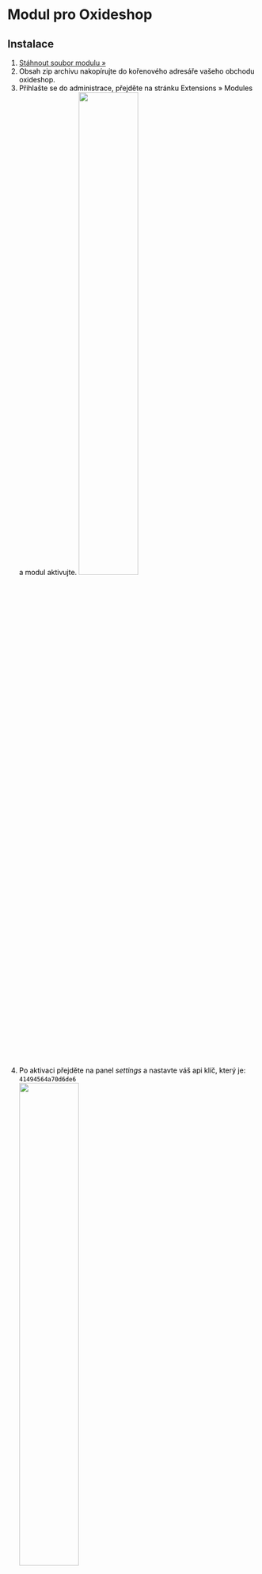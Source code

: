<h1>Modul pro Oxideshop</h1>
<h2>Instalace</h2>
<ol style="color: black; ">
  <li><a href="http://www.zasilkovna.cz/soubory/oxideshop-module.zip">Stáhnout soubor modulu &raquo;</a></li>
  <li>
    Obsah zip archivu nakopírujte do kořenového adresáře vašeho obchodu oxideshop.<br>
  </li>
  <li>
    Přihlašte se do administrace, přejděte na stránku Extensions » Modules a modul aktivujte.
    <a href="https://cloud.githubusercontent.com/assets/13521096/8906702/f2e76584-3470-11e5-9e90-ca5f5f97becf.png"><img width="50%" src="https://cloud.githubusercontent.com/assets/13521096/8906702/f2e76584-3470-11e5-9e90-ca5f5f97becf.png"></a><br><br>
  </li>
  <li>
    Po aktivaci přejděte na panel <i>settings</i> a nastavte váš api klíč, který je: <code>41494564a70d6de6</code><br>
    <a href="https://cloud.githubusercontent.com/assets/13521096/8906703/f2e7bf20-3470-11e5-8fea-630b44aa952a.png"><img width="50%" src="https://cloud.githubusercontent.com/assets/13521096/8906703/f2e7bf20-3470-11e5-8fea-630b44aa952a.png"></a><br><br>
  </li>
  <li>
    Přidejte platební metody, které budou přiřazeny pouze dopravní metodě zásilkovna. 
    Ke každé takové platbě vložte do jejího popisu tento kod:<br> <code>&lt;p>[[Zasilkovna:connect-field=#branch_name_street country=cz]]&lt;/p></code><br> cz můžete nahradit za sk nebo pro povolení všech zemí u dané platby <code>country=cz</code> vymazat<br>
    <a href="https://cloud.githubusercontent.com/assets/13521096/8906704/f2eb66ac-3470-11e5-98b5-26623c252697.png"><img width="90%" src="https://cloud.githubusercontent.com/assets/13521096/8906704/f2eb66ac-3470-11e5-98b5-26623c252697.png"></a><br><br>
  </li>
  <li>
    Vytvořte dopravní metodu zásilkovna, ke které přidáte všechny platební metody z kroku 5.<br>
    <a href="https://cloud.githubusercontent.com/assets/13521096/8906706/f2ed8b80-3470-11e5-8ffa-924d9b4765af.png"><img width="70%" src="https://cloud.githubusercontent.com/assets/13521096/8906706/f2ed8b80-3470-11e5-8ffa-924d9b4765af.png"></a><br><br>
  </li>

  <li> Nyní je doprava přes zásilkovnu nabízena vašim zákazníkům. Cílová pobočka bude uvedena vždy v <strong>poznámce objednávky</strong>.<br>
    <a href="https://cloud.githubusercontent.com/assets/13521096/8906705/f2ed5b1a-3470-11e5-9c73-51f775f89525.png"><img width="70%" src="https://cloud.githubusercontent.com/assets/13521096/8906705/f2ed5b1a-3470-11e5-9c73-51f775f89525.png"></a><br><br>
  </li>
</ol>
<h2>Informace o modulu</h2>
<p>Podporované jazyky:</p>
<ul>
  <li>čeština</li>
  <li>angličtina</li>
</ul>
<p>Podporované verze:</p>
<ul>
  <li>Otestováno na verzi 4.6.5</li>
  <li>Při problému s použitím v jiné verzi nás kontaktujte na adrese <a href="mailto:technicka.podpora@zasilkovna.cz">technicka.podpora@zasilkovna.cz</a></li>
</ul>
<p>Poskytované funkce:</p>
<ul>
  <li>Přidání platebních metod, u kterých se dá vybírat cílová pobočka zásilkovny</li>  
  <li>Cílová pobočka je uvedena v poznámce objednávky</li>  
</ul>

